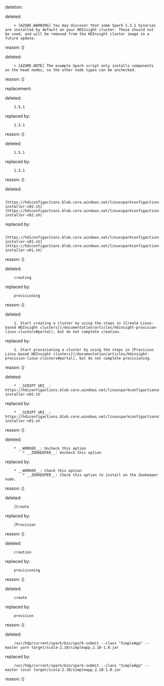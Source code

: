 deletion:

deleted:

		> [AZURE.WARNING] You may discover that some Spark 1.3.1 binaries are installed by default on your HDInsight cluster. These should not be used, and will be removed from the HDInsight cluster image in a future update.

reason: ()

deleted:

		> [AZURE.NOTE] The example Spark script only installs components on the head nodes, so the other node types can be unchecked.

reason: ()

replacement:

deleted:

		1.5.1

replaced by:

		1.3.1

reason: ()

deleted:

		1.5.1

replaced by:

		1.3.1

reason: ()

deleted:

		[https://hdiconfigactions.blob.core.windows.net/linuxsparkconfigactionv02/spark-installer-v02.sh](https://hdiconfigactions.blob.core.windows.net/linuxsparkconfigactionv02/spark-installer-v02.sh)

replaced by:

		[https://hdiconfigactions.blob.core.windows.net/linuxsparkconfigactionv01/spark-installer-v01.sh](https://hdiconfigactions.blob.core.windows.net/linuxsparkconfigactionv01/spark-installer-v01.sh)

reason: ()

deleted:

		creating

replaced by:

		provisioning

reason: ()

deleted:

		1. Start creating a cluster by using the steps in [Create Linux-based HDInsight clusters](/documentation/articles/hdinsight-provision-linux-clusters#portal), but do not complete creation.

replaced by:

		1. Start provisioning a cluster by using the steps in [Provision Linux-based HDInsight clusters](/documentation/articles/hdinsight-provision-linux-clusters#portal), but do not complete provisioning.

reason: ()

deleted:

		* __SCRIPT URI__: https://hdiconfigactions.blob.core.windows.net/linuxsparkconfigactionv02/spark-installer-v02.sh

replaced by:

		* __SCRIPT URI__: https://hdiconfigactions.blob.core.windows.net/linuxsparkconfigactionv01/spark-installer-v01.sh

reason: ()

deleted:

		* __WORKER__: Uncheck this option
			* __ZOOKEEPER__: Uncheck this option

replaced by:

		* __WORKER__: Check this option
			* __ZOOKEEPER__: Check this option to install on the Zookeeper node.

reason: ()

deleted:

		[Create

replaced by:

		[Provision

reason: ()

deleted:

		creation

replaced by:

		provisioning

reason: ()

deleted:

		create

replaced by:

		provision

reason: ()

deleted:

		/usr/hdp/current/spark/bin/spark-submit --class "SimpleApp" --master yarn target/scala-2.10/simpleapp_2.10-1.0.jar

replaced by:

		/usr/hdp/current/spark/bin/spark-submit --class "SimpleApp" --master local target/scala-2.10/simpleapp_2.10-1.0.jar

reason: ()

